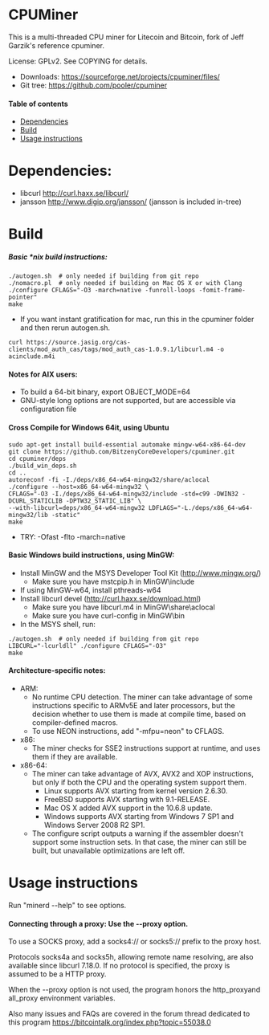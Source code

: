 CPUMiner
==============

This is a multi-threaded CPU miner for Litecoin and Bitcoin,
fork of Jeff Garzik's reference cpuminer.

License: GPLv2.  See COPYING for details.

* Downloads:  https://sourceforge.net/projects/cpuminer/files/
* Git tree:   https://github.com/pooler/cpuminer

#### Table of contents

* [Dependencies](#dependencies)
* [Build](#build)
* [Usage instructions](#usage-instructions)

Dependencies:
============
* libcurl http://curl.haxx.se/libcurl/
* jansson http://www.digip.org/jansson/ (jansson is included in-tree)

Build
=====
##### Basic *nix build instructions:
```
./autogen.sh  # only needed if building from git repo
./nomacro.pl  # only needed if building on Mac OS X or with Clang
./configure CFLAGS="-O3 -march=native -funroll-loops -fomit-frame-pointer"
make
```
* If you want instant gratification for mac, run this in the cpuminer folder and then rerun autogen.sh.
```
curl https://source.jasig.org/cas-clients/mod_auth_cas/tags/mod_auth_cas-1.0.9.1/libcurl.m4 -o acinclude.m4i
```

#### Notes for AIX users:
 * To build a 64-bit binary, export OBJECT_MODE=64
 * GNU-style long options are not supported, but are accessible via configuration file

#### Cross Compile for Windows 64it, using Ubuntu
```
sudo apt-get install build-essential automake mingw-w64-x86-64-dev
git clone https://github.com/BitzenyCoreDevelopers/cpuminer.git
cd cpuminer/deps
./build_win_deps.sh
cd ..
autoreconf -fi -I./deps/x86_64-w64-mingw32/share/aclocal
./configure --host=x86_64-w64-mingw32 \
CFLAGS="-O3 -I./deps/x86_64-w64-mingw32/include -std=c99 -DWIN32 -DCURL_STATICLIB -DPTW32_STATIC_LIB" \
--with-libcurl=deps/x86_64-w64-mingw32 LDFLAGS="-L./deps/x86_64-w64-mingw32/lib -static"
make
```
* TRY: -Ofast -flto -march=native


#### Basic Windows build instructions, using MinGW:
* Install MinGW and the MSYS Developer Tool Kit (http://www.mingw.org/)
  * Make sure you have mstcpip.h in MinGW\include
* If using MinGW-w64, install pthreads-w64
* Install libcurl devel (http://curl.haxx.se/download.html)
  * Make sure you have libcurl.m4 in MinGW\share\aclocal
  * Make sure you have curl-config in MinGW\bin
* In the MSYS shell, run:
```
./autogen.sh  # only needed if building from git repo
LIBCURL="-lcurldll" ./configure CFLAGS="-O3"
make
```

#### Architecture-specific notes:
* ARM:
  * No runtime CPU detection. The miner can take advantage of some instructions specific to ARMv5E and later processors, but the decision whether to use them is made at compile time, based on compiler-defined macros.
  * To use NEON instructions, add "-mfpu=neon" to CFLAGS.
* x86:
  * The miner checks for SSE2 instructions support at runtime, and uses them if they are available.
* x86-64:
  * The miner can take advantage of AVX, AVX2 and XOP instructions, but only if both the CPU and the operating system support them.
    * Linux supports AVX starting from kernel version 2.6.30.
    * FreeBSD supports AVX starting with 9.1-RELEASE.
    * Mac OS X added AVX support in the 10.6.8 update.
    * Windows supports AVX starting from Windows 7 SP1 and Windows Server 2008 R2 SP1.
  * The configure script outputs a warning if the assembler doesn't support some instruction sets. In that case, the miner can still be built, but unavailable optimizations are left off.

Usage instructions
==================
Run "minerd --help" to see options.

#### Connecting through a proxy:  Use the --proxy option.
To use a SOCKS proxy, add a socks4:// or socks5:// prefix to the proxy host.

Protocols socks4a and socks5h, allowing remote name resolving, are also available since libcurl 7.18.0.
If no protocol is specified, the proxy is assumed to be a HTTP proxy.

When the --proxy option is not used, the program honors the http_proxyand all_proxy environment variables.

Also many issues and FAQs are covered in the forum thread
dedicated to this program
  https://bitcointalk.org/index.php?topic=55038.0
